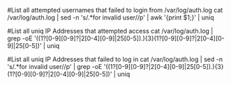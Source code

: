 #List all attempted usernames that failed to login from /var/log/auth.log
cat /var/log/auth.log | sed -n 's/.*for invalid user//p' | awk '{print $1;}' | uniq

#List all uniq IP Addresses that attempted access 
cat /var/log/auth.log | grep -oE '((1?[0-9][0-9]?|2[0-4][0-9]|25[0-5])\.){3}(1?[0-9][0-9]?|2[0-4][0-9]|25[0-5])' | uniq

#List all uniq IP Addresses that failed to log in 
cat /var/log/auth.log | sed -n 's/.*for invalid user//p' | grep -oE '((1?[0-9][0-9]?|2[0-4][0-9]|25[0-5])\.){3}(1?[0-9][0-9]?|2[0-4][0-9]|25[0-5])' | uniq
